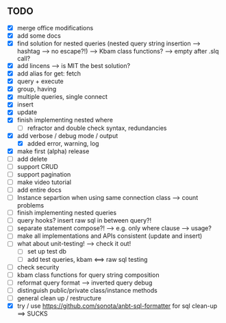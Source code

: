 TODO
----
- [x] merge office modifications
- [x] add some docs
- [x] find solution for nested queries (nested query string insertion --> hashtag --> no escape?!) --> Kbam class functions? --> empty after .slq call?
- [x] add lincens --> is MIT the best solution?
- [x] add alias for get: fetch
- [x] query + execute
- [x] group, having
- [x] multiple queries, single connect
- [x] insert
- [x] update
- [x] finish implementing nested where
	- [ ] refractor and double check syntax, redundancies
- [x] add verbose / debug mode / output
	- [x] added error, warning, log 
- [x] make first (alpha) release
- [ ] add delete
- [ ] support CRUD
- [ ] support pagination
- [ ] make video tutorial
- [ ] add entire docs
- [ ] Instance separtion when using same connection class --> count problems
- [ ] finish implementing nested queries
- [ ] query hooks? insert raw sql in between query?!
- [ ] separate statement compose?! --> e.g. only where clause --> usage?
- [ ] make all implementations and APIs consistent (update and insert)
- [ ] what about unit-testing! --> check it out!
	- [ ] set up test db
	- [ ] add test queries, kbam <==> raw sql testing
- [ ] check security
- [ ] kbam class functions for query string composition
- [ ] reformat query format --> inverted query debug
- [ ] distinguish public/private class/instance methods
- [ ] general clean up / restructure
- [x] try / use https://github.com/sonota/anbt-sql-formatter for sql clean-up ==> SUCKS